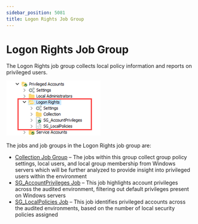 ```yaml
---
sidebar_position: 5081
title: Logon Rights Job Group
---
```


# Logon Rights Job Group

The Logon Rights job group collects local policy information and reports on privileged users.

![Logon Rights Job Group in the Jobs Tree](../../../../../../../../static/images/AccessAnalyzer_12.0/Content/Resources/Images/EnterpriseAuditor/Solutions/Windows/PrivilegedAccounts/LogonRights/JobsTree.png "Logon Rights Job Group in the Jobs Tree")

The jobs and job groups in the Logon Rights job group are:

* [Collection Job Group](Collection/Overview "Collection Job Group") – The jobs within this group collect group policy settings, local users, and local group membership from Windows servers which will be further analyzed to provide insight into privileged users within the environment
* [SG\_AccountPrivileges Job](SG_AccountPrivileges "SG_AccountPrivileges Job") – This job highlights account privileges across the audited environment, filtering out default privileges present on Windows servers
* [SG\_LocalPolicies Job](SG_LocalPolicies "SG_LocalPolicies Job") – This job identifies privileged accounts across the audited environments, based on the number of local security policies assigned